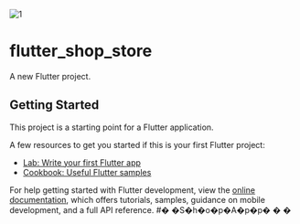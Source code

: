 ![1](https://user-images.githubusercontent.com/26741217/168859525-b384e4d8-09a5-41f6-85b1-bec852084c33.jpeg)
# flutter_shop_store

A new Flutter project.

## Getting Started

This project is a starting point for a Flutter application.

A few resources to get you started if this is your first Flutter project:

- [Lab: Write your first Flutter app](https://docs.flutter.dev/get-started/codelab)
- [Cookbook: Useful Flutter samples](https://docs.flutter.dev/cookbook)

For help getting started with Flutter development, view the
[online documentation](https://docs.flutter.dev/), which offers tutorials,
samples, guidance on mobile development, and a full API reference.
#� �S�h�o�p�A�p�p�
�
�
